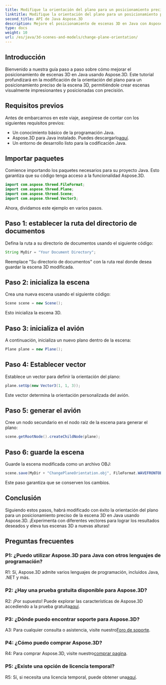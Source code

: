 ```yaml
---
title: Modifique la orientación del plano para un posicionamiento preciso de la escena 3D en Java
linktitle: Modifique la orientación del plano para un posicionamiento preciso de la escena 3D en Java
second_title: API de Java Aspose.3D
description: Mejore el posicionamiento de escenas 3D en Java con Aspose.3D. Modifique la orientación del plano para mayor precisión. Descárguelo ahora para disfrutar de una experiencia visual cautivadora.
type: docs
weight: 10
url: /es/java/3d-scenes-and-models/change-plane-orientation/
---
```

## Introducción

Bienvenido a nuestra guía paso a paso sobre cómo mejorar el posicionamiento de escenas 3D en Java usando Aspose.3D. Este tutorial profundizará en la modificación de la orientación del plano para un posicionamiento preciso de la escena 3D, permitiéndole crear escenas visualmente impresionantes y posicionadas con precisión.

## Requisitos previos

Antes de embarcarnos en este viaje, asegúrese de contar con los siguientes requisitos previos:

- Un conocimiento básico de la programación Java.
- Aspose.3D para Java instalado. Puedes descargarlo[aquí](https://releases.aspose.com/3d/java/).
- Un entorno de desarrollo listo para la codificación Java.

## Importar paquetes

Comience importando los paquetes necesarios para su proyecto Java. Esto garantiza que su código tenga acceso a la funcionalidad Aspose.3D. 

```java
import com.aspose.threed.FileFormat;
import com.aspose.threed.Plane;
import com.aspose.threed.Scene;
import com.aspose.threed.Vector3;
```

Ahora, dividamos este ejemplo en varios pasos.

## Paso 1: establecer la ruta del directorio de documentos

Defina la ruta a su directorio de documentos usando el siguiente código:

```java
String MyDir = "Your Document Directory";
```

Reemplace "Su directorio de documentos" con la ruta real donde desea guardar la escena 3D modificada.

## Paso 2: inicializa la escena

Crea una nueva escena usando el siguiente código:

```java
Scene scene = new Scene();
```

Esto inicializa la escena 3D.

## Paso 3: inicializa el avión

A continuación, inicializa un nuevo plano dentro de la escena:

```java
Plane plane = new Plane();
```

## Paso 4: Establecer vector

Establece un vector para definir la orientación del plano:

```java
plane.setUp(new Vector3(1, 1, 3));
```

Este vector determina la orientación personalizada del avión.

## Paso 5: generar el avión

Cree un nodo secundario en el nodo raíz de la escena para generar el plano:

```java
scene.getRootNode().createChildNode(plane);
```

## Paso 6: guarde la escena

Guarde la escena modificada como un archivo OBJ:

```java
scene.save(MyDir + "ChangePlaneOrientation.obj", FileFormat.WAVEFRONTOBJ);
```

Este paso garantiza que se conserven los cambios.

## Conclusión

Siguiendo estos pasos, habrá modificado con éxito la orientación del plano para un posicionamiento preciso de la escena 3D en Java usando Aspose.3D. ¡Experimenta con diferentes vectores para lograr los resultados deseados y eleva tus escenas 3D a nuevas alturas!


## Preguntas frecuentes

### P1: ¿Puedo utilizar Aspose.3D para Java con otros lenguajes de programación?

R1: Sí, Aspose.3D admite varios lenguajes de programación, incluidos Java, .NET y más.

### P2: ¿Hay una prueba gratuita disponible para Aspose.3D?

 R2: ¡Por supuesto! Puede explorar las características de Aspose.3D accediendo a la prueba gratuita[aquí](https://releases.aspose.com/).

### P3: ¿Dónde puedo encontrar soporte para Aspose.3D?

 A3: Para cualquier consulta o asistencia, visite nuestro[Foro de soporte](https://forum.aspose.com/c/3d/18).

### P4: ¿Cómo puedo comprar Aspose.3D?

 R4: Para comprar Aspose.3D, visite nuestro[comprar pagina](https://purchase.aspose.com/buy).

### P5: ¿Existe una opción de licencia temporal?

 R5: Sí, si necesita una licencia temporal, puede obtener una[aquí](https://purchase.aspose.com/temporary-license/).